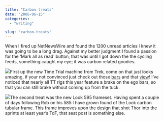 ```yaml
---
title: "Carbon treats"
date: "2006-06-15"
categories: 
  - "writing"

slug: "carbon-treats"
---
```


When I fired up NetNewsWire and found the 1200 unread articles I knew it was going to be a long drag. Against my better judgment I found a passion for the ‘Mark all as read’ button, that was until I got down the the cycling feeds, something caught my eye; it was carbon related goodies.

[![](/images/167628766_8b2f73b7a9_m.jpg)](http://flickr.com/photos/70011121@N00/167628766 "Trek TTX")First up the new Time Trial machine from Trek, come on that just looks amazing, if your not convinced just check out those [bars](http://static.flickr.com/71/167628835_f80b8c665f.jpg) and that [view](http://static.flickr.com/73/167628803_c35382db19.jpg)! I’ve noticed that nearly all TT rigs this year feature a brake on the ego bars, so that you can still brake without coming up from the tuck.

[![](/images/167572896_a3796c1e27_m.jpg)](http://flickr.com/photos/70011121@N00/167572896 "Look 595")The second treat was the new Look 595 frameset. Having spent a couple of days following Rob on his 585 I have grown found of the Look carbon tubular frame. This frame improves upon the design that shot Thor into the sprints at least year’s TdF, that seat post is something else.
